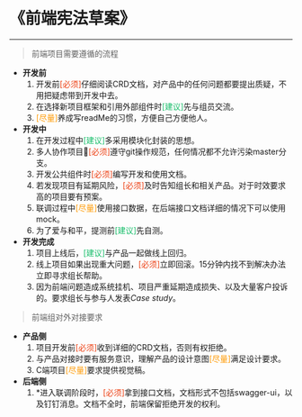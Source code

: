 # 《前端宪法草案》
---

> 前端项目需要遵循的流程
  - **开发前**
    1. 开发前<font color="#ed4014">[必须]</font>仔细阅读CRD文档，对产品中的任何问题都要提出质疑，不用把疑虑带到开发中去。
    1. 在选择新项目框架和引用外部组件时<font color="#19be6b">[建议]</font>先与组员交流。
    1. <font color="#ff9900">[尽量]</font>养成写readMe的习惯，方便自己方便他人。
  - **开发中**
    1. 在开发过程中<font color="#19be6b">[建议]</font>多采用模块化封装的思想。
    1. 多人协作项目<font color="#ed4014">[必须]</font>遵守git操作规范，任何情况都不允许污染master分支。
    1. 开发公共组件时<font color="#ed4014">[必须]</font>编写开发和使用文档。
    1. 若发现项目有延期风险，<font color="#ed4014">[必须]</font>及时告知组长和相关产品。对于时效要求高的项目要有预案。
    1. 联调过程中<font color="#ff9900">[尽量]</font>使用接口数据，在后端接口文档详细的情况下可以使用mock。
    1. 为了爱与和平，提测前<font color="#19be6b">[建议]</font>先自测。
  - **开发完成**
    1. 项目上线后，<font color="#19be6b">[建议]</font>与产品一起做线上回归。
    1. 线上项目如果出现重大问题，<font color="#ed4014">[必须]</font>立即回滚。15分钟内找不到解决办法立即寻求组长帮助。
    1. 因为前端问题造成系统挂机、项目严重延期造成损失、以及大量客户投诉的。要求组长与参与人发表*Case study*。

> 前端组对外对接要求
  - **产品侧**
    1. 项目开发前<font color="#ed4014">[必须]</font>收到详细的CRD文档，否则有权拒绝。
    1. 与产品对接时要有服务意识，理解产品的设计意图<font color="#ff9900">[尽量]</font>满足设计要求。
    1. C端项目<font color="#ff9900">[尽量]</font>要求提供视觉稿。
  - **后端侧**
    1. \*进入联调阶段时，<font color="#ed4014">[必须]</font>拿到接口文档，文档形式不包括swagger-ui，以及钉钉消息。文档不全时，前端保留拒绝开发的权利。
